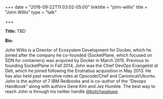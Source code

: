 
+++
date = "2016-09-22T11:03:02-05:00"
linktitle = "john-willis"
title = "John Willis"
type = "talk"

+++

<div class="span-15  ">
  <div class="span-15  last ">
  <p><strong>Title:</strong>
  TBD
</p>

<p><strong>Bio:</strong></p>

<p>

John Willis is a Director of Ecosystem Development for Docker, which he joined after the company he co-founded (SocketPlane, which focused on SDN for containers) was acquired by Docker in March 2015. Previous to founding SocketPlane in Fall 2014, John was the Chief DevOps Evangelist at Dell, which he joined following the Enstratius acquisition in May 2013. He has also held past executive roles at Opscode/Chef and Canonical/Ubuntu. John is the author of 7 IBM Redbooks and is co-author of the “Devops Handbook” along with authors Gene Kim and Jez Humble. The best way to reach John is through his twitter handle <a href="https://twitter.com/botchagalupe">@botchagalupe</a>.

</p>
<p>

  </div>
</div>
